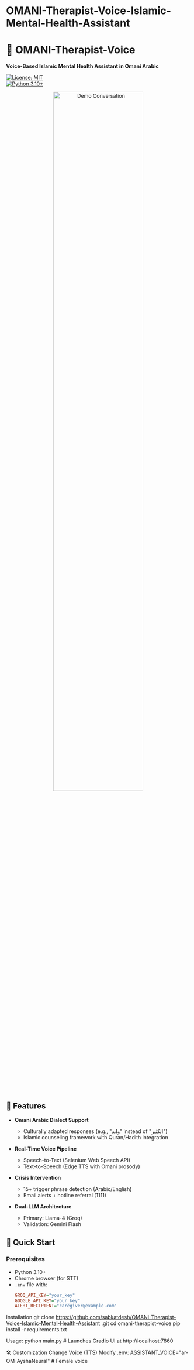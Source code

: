 # OMANI-Therapist-Voice-Islamic-Mental-Health-Assistant

# 🎤 OMANI-Therapist-Voice  
**Voice-Based Islamic Mental Health Assistant in Omani Arabic**  

[![License: MIT](https://img.shields.io/badge/License-MIT-green.svg)](LICENSE)  
[![Python 3.10+](https://img.shields.io/badge/Python-3.10%2B-blue)](https://www.python.org/)  

<div align="center">
  <img src="assets/demo.gif" width="70%" alt="Demo Conversation">
</div>

## 🌟 Features  
- **Omani Arabic Dialect Support**  
  - Culturally adapted responses (e.g., "وايد" instead of "الكثير")  
  - Islamic counseling framework with Quran/Hadith integration  

- **Real-Time Voice Pipeline**  
  - Speech-to-Text (Selenium Web Speech API)  
  - Text-to-Speech (Edge TTS with Omani prosody)  

- **Crisis Intervention**  
  - 15+ trigger phrase detection (Arabic/English)  
  - Email alerts + hotline referral (1111)  

- **Dual-LLM Architecture**  
  - Primary: Llama-4 (Groq)  
  - Validation: Gemini Flash  

## 🚀 Quick Start  

### Prerequisites  
- Python 3.10+  
- Chrome browser (for STT)  
- `.env` file with:  
  ```ini
  GROQ_API_KEY="your_key"
  GOOGLE_API_KEY="your_key"
  ALERT_RECIPIENT="caregiver@example.com"

Installation
git clone https://github.com/sabkatdesh/OMANI-Therapist-Voice-Islamic-Mental-Health-Assistant
.git
cd omani-therapist-voice
pip install -r requirements.txt

Usage:
python main.py  # Launches Gradio UI at http://localhost:7860

🛠️ Customization
Change Voice (TTS)
Modify .env:
ASSISTANT_VOICE="ar-OM-AyshaNeural"  # Female voice




  
